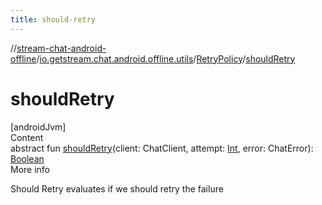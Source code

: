 ```yaml
---
title: should-retry
---
```

//[stream-chat-android-offline](../../../index.md)/[io.getstream.chat.android.offline.utils](../index.md)/[RetryPolicy](index.md)/[shouldRetry](shouldRetry.md)



# shouldRetry  
[androidJvm]  
Content  
abstract fun [shouldRetry](shouldRetry.md)(client: ChatClient, attempt: [Int](https://kotlinlang.org/api/latest/jvm/stdlib/kotlin/-int/index.html), error: ChatError): [Boolean](https://kotlinlang.org/api/latest/jvm/stdlib/kotlin/-boolean/index.html)  
More info  


Should Retry evaluates if we should retry the failure

  



